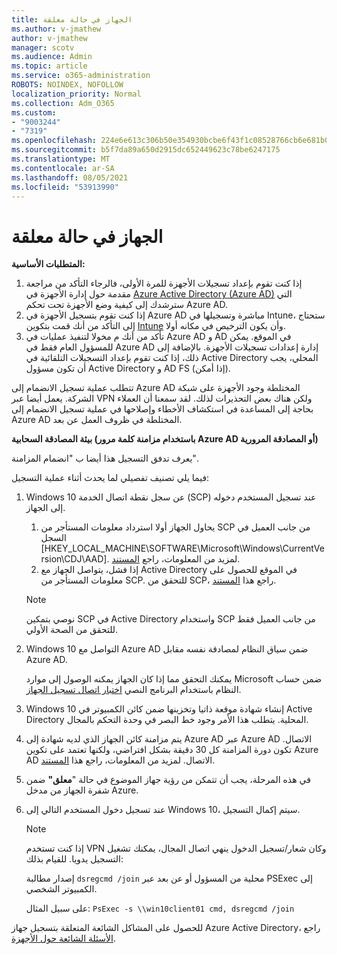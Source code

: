 ```yaml
---
title: الجهاز في حالة معلقة
ms.author: v-jmathew
author: v-jmathew
manager: scotv
ms.audience: Admin
ms.topic: article
ms.service: o365-administration
ROBOTS: NOINDEX, NOFOLLOW
localization_priority: Normal
ms.collection: Adm_O365
ms.custom:
- "9003244"
- "7319"
ms.openlocfilehash: 224e6e613c306b50e354930bcbe6f43f1c08528766cb6e681b0e9826b2d55a4d
ms.sourcegitcommit: b5f7da89a650d2915dc652449623c78be6247175
ms.translationtype: MT
ms.contentlocale: ar-SA
ms.lasthandoff: 08/05/2021
ms.locfileid: "53913990"
---
```

# <a name="device-in-pending-state"></a>الجهاز في حالة معلقة

**المتطلبات الأساسية:**

1. إذا كنت تقوم بإعداد تسجيلات الأجهزة للمرة الأولى، فالرجاء التأكد من مراجعة مقدمة حول إدارة الأجهزة في [Azure Active Directory (Azure AD)](https://docs.microsoft.com/azure/active-directory/devices/overview?WT.mc_id=Portal-Microsoft_Azure_Support) التي سترشدك إلى كيفية وضع الأجهزة تحت تحكم Azure AD.
2. إذا كنت تقوم بتسجيل الأجهزة في Azure AD مباشرة وتسجيلها في Intune، ستحتاج إلى التأكد من [](https://docs.microsoft.com/mem/intune/fundamentals/licenses-assign?WT.mc_id=Portal-Microsoft_Azure_Support) أنك قمت بتكوين [Intune](https://docs.microsoft.com/mem/intune/enrollment/device-enrollment?WT.mc_id=Portal-Microsoft_Azure_Support) وأن يكون الترخيص في مكانه أولا.
3. تأكد من أنك م مخولا لتنفيذ عمليات في Azure AD و AD في الموقع. يمكن للمسؤول العام فقط في Azure AD إدارة إعدادات تسجيلات الأجهزة. بالإضافة إلى ذلك، إذا كنت تقوم بإعداد التسجيلات التلقائية في Active Directory المحلي، يجب أن تكون مسؤول Active Directory و AD FS (إذا أمكن).

تتطلب عملية تسجيل الانضمام إلى Azure AD المختلطة وجود الأجهزة على شبكة الشركة. يعمل أيضا عبر VPN ولكن هناك بعض التحذيرات لذلك. لقد سمعنا أن العملاء بحاجة إلى المساعدة في استكشاف الأخطاء وإصلاحها في عملية تسجيل الانضمام إلى Azure AD المختلطة في ظروف العمل عن بعد.

**بيئة المصادقة السحابية (باستخدام مزامنة كلمة مرور Azure AD أو المصادقة المرورية)**

يعرف تدفق التسجيل هذا أيضا ب "انضمام المزامنة".

فيما يلي تصنيف تفصيلي لما يحدث أثناء عملية التسجيل:

1. Windows 10 عن سجل نقطة اتصال الخدمة (SCP) عند تسجيل المستخدم دخوله إلى الجهاز.

    1. يحاول الجهاز أولا استرداد معلومات المستأجر من SCP من جانب العميل في السجل [HKEY_LOCAL_MACHINE\SOFTWARE\Microsoft\Windows\CurrentVersion\CDJ\AAD]. لمزيد من المعلومات، راجع [المستند](https://docs.microsoft.com/azure/active-directory/devices/hybrid-azuread-join-control).
    1. إذا فشل، يتواصل الجهاز مع Active Directory في الموقع للحصول على معلومات المستأجر من SCP. للتحقق من SCP، راجع هذا [المستند](https://docs.microsoft.com/azure/active-directory/devices/hybrid-azuread-join-manual#configure-a-service-connection-point).

    > [!NOTE]
    > نوصي بتمكين SCP في Active Directory واستخدام SCP من جانب العميل فقط للتحقق من الصحة الأولي.

2. Windows 10 التواصل مع Azure AD ضمن سياق النظام لمصادقة نفسه مقابل Azure AD.

    يمكنك التحقق مما إذا كان الجهاز يمكنه الوصول إلى موارد Microsoft ضمن حساب النظام باستخدام البرنامج النصي [اختبار اتصال تسجيل الجهاز](https://gallery.technet.microsoft.com/Test-Device-Registration-3dc944c0).

3. Windows 10 إنشاء شهادة موقعة ذاتيا وتخزينها ضمن كائن الكمبيوتر في Active Directory المحلية. يتطلب هذا الأمر وجود خط البصر في وحدة التحكم بالمجال.

4. يتم مزامنة كائن الجهاز الذي لديه شهادة إلى Azure AD عبر Azure AD الاتصال. تكون دورة المزامنة كل 30 دقيقة بشكل افتراضي، ولكنها تعتمد على تكوين Azure AD الاتصال. لمزيد من المعلومات، راجع هذا [المستند](https://docs.microsoft.com/azure/active-directory/hybrid/how-to-connect-sync-configure-filtering#organizational-unitbased-filtering).

5. في هذه المرحلة، يجب أن تتمكن من رؤية جهاز الموضوع في حالة "**معلق"** ضمن شفرة الجهاز من مدخل Azure.

6. عند تسجيل دخول المستخدم التالي إلى Windows 10، سيتم إكمال التسجيل.

    > [!NOTE]
    > إذا كنت تستخدم VPN وكان شعار/تسجيل الدخول ينهي اتصال المجال، يمكنك تشغيل التسجيل يدويا. للقيام بذلك:
    >
    > إصدار مطالبة `dsregcmd /join` محلية من المسؤول أو عن بعد عبر PSExec إلى الكمبيوتر الشخصي.
    >
    > على سبيل المثال: `PsExec -s \\win10client01 cmd, dsregcmd /join`

للحصول على المشاكل الشائعة المتعلقة بتسجيل جهاز Azure Active Directory، راجع [الأسئلة الشائعة حول الأجهزة](https://docs.microsoft.com/azure/active-directory/devices/faq).
